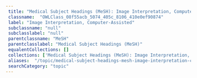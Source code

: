 ```yaml
--- 
 title: "Medical Subject Headings (MeSH): Image Interpretation, Computer-Assisted" 
 classname:  "OWLClass_08f55acb_5074_405c_8106_410e0ef90874" 
 label: "Image Interpretation, Computer-Assisted" 
 subclassname: "null" 
 subclasslabel: "null" 
 parentclassname: "MeSH" 
 parentclasslabel: "Medical Subject Headings (MeSH)" 
 equalentCollections: [] 
 collections: ['Medical Subject Headings (MeSH): Image Interpretation, Computer-Assisted']
 aliases:  "/topic/medical-subject-headings-mesh-image-interpretation-computer-assisted"  
 searchCategory: "topic" 
---
```

